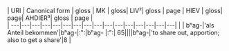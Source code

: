 
| URI | Canonical form | gloss | MK | gloss| LIV²| gloss | page  | HIEV | gloss| page| AHDIER³| gloss | page  |  
| ---|---|---|---|---|---|---|---|---|---|---|---|---|---|---|---|
|     | bʰag-|'als Anteil bekommen'|bʰag-|:":|bʰag- |:":| 65||||bʰag-|'to share out, apportion; also to get a share'|8
|  
